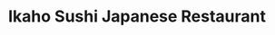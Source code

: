 ---
layout: place
title: "Ikaho Sushi Japanese Restaurant"
permalink: /florida/groveland/ikaho-sushi-japanese-restaurant.html
stateAbbr: FL
stateName: Florida
cityName: Groveland
seo:
  name: "Ikaho Sushi Japanese Restaurant"
  type: Restaurant
  links: null
description: "Ikaho Sushi Japanese Restaurant serves delicious sushi in Groveland, Florida. Try fresh Japanese dishes for a great dining experience. "
place_id: ChIJRfzuGlaM54gRzOdqbBECjLk
photos:
  - name: >-
      places/ChIJRfzuGlaM54gRzOdqbBECjLk/photos/AeeoHcIy5bZFl42UL0N3xgStIYVaOoPdeXqZE0o6I6Ur30eyctWDVQb5WqVmwfjESprXIu0_WF8bzNOLY82MraEStjTvnaVWs9BHh9x12BepWl3tZrCdfkuKgVIWr_5Q8DVTsZU-fWILz4loHrf3u9v0vUqRPO_XsUpkv1pGZOuIbNgNwqnmpJE_CAhxyRqZEJSYvDfwiZyogNWKxvEQTRimY6X8OEcHHgcf9DfU8gXK6H7IMm-iefMmwcjcp0gL14lP0ybD5iTX7U1Lu9glrM2C8Zc0sD-0-ktMcX4B3mPLTmkoKeDeq-eZHyR37uAoZIsdi1pBW_SJEZfZzqgh9LC2KrCzVNkDTKz1fY1Uy4av1uDDa0nocIdyxHkjQKkXvBWwLt_6-VSW_xquLHGBfWjPGtSSfjnl9aDi9Q2V4SU1ouY6sw
    widthPx: 3072
    heightPx: 4080
    authorAttributions:
      - displayName: Farbod Yazdani
        uri: https://maps.google.com/maps/contrib/110973137561667367280
        photoUri: >-
          https://lh3.googleusercontent.com/a-/ALV-UjUupLKN4XJezPQSGzPj4OAEm2USqXQazr5_5KI2lFqrFiQNno8Y=s100-p-k-no-mo
    flagContentUri: >-
      https://www.google.com/local/imagery/report/?cb_client=maps_api_places.places_api&image_key=!1e10!2sCIHM0ogKEICAgIC_kfqNYw&hl=en-US
    googleMapsUri: >-
      https://www.google.com/maps/place//data=!3m4!1e2!3m2!1sCIHM0ogKEICAgIC_kfqNYw!2e10!4m2!3m1!1s0x88e78c561aeefc45:0xb98c02116c6ae7cc
  - name: >-
      places/ChIJRfzuGlaM54gRzOdqbBECjLk/photos/AeeoHcJeNlkHHKLa5yqKj1AFWQS-7qA_tS7F4kFP2qioTyL6Ir0HrkMf4nUi3aJw-PJT8r3aXQIFcaiS-Wu4P9jVBA0IZQsplnqXbBfO15_eBkHnGdYbNV6gaYNNare_6e5ShJ4icxHCFSoYxMRHg8w8ELYI7RD7vazo9n_DKRFFg28HWl1v3dtD9Hj4hbr0D_6Sawgkb3ZCOo9Cxn6CtZZY0v_WPfGDxOnUy_O0Ot1yNxTn5a1-yQpwZNxvapoRdtuKMfbyMdBoTORO5cS_yIaUKoMRF8WaUuA2Yc1vgjxYDFGcvQ
    widthPx: 3024
    heightPx: 1702
    authorAttributions:
      - displayName: Ikaho Sushi Japanese Restaurant
        uri: https://maps.google.com/maps/contrib/108362447753880054185
        photoUri: >-
          https://lh3.googleusercontent.com/a-/ALV-UjUr42PuUskmx93tjhRyd_IEWEXuCpt96M6PGkrpReXjHkkmlyc=s100-p-k-no-mo
    flagContentUri: >-
      https://www.google.com/local/imagery/report/?cb_client=maps_api_places.places_api&image_key=!1e10!2sAF1QipPODwvDtu7nRQe8FPV_JMFH2G3NWT6TGPSDUfhk&hl=en-US
    googleMapsUri: >-
      https://www.google.com/maps/place//data=!3m4!1e2!3m2!1sAF1QipPODwvDtu7nRQe8FPV_JMFH2G3NWT6TGPSDUfhk!2e10!4m2!3m1!1s0x88e78c561aeefc45:0xb98c02116c6ae7cc
  - name: >-
      places/ChIJRfzuGlaM54gRzOdqbBECjLk/photos/AeeoHcLRqhk-O4hhjCRp2w6qhTFQgMEOy6ue87UMP27_-gg4qF7_w1WuPVjF46L0VRetWjSPTYxrNxHCpNOL45coHBUq6SOABylnRvWfqMnv8GqnioJ2WmSgK9SDSZfOah6b5FlG7ho1r1vF5nPerkt6zixmINAAl6FoFHoAHcp7fiu97hSlQKBmmUWEPEfA2q8TGKfsnHa2fwOXmNgPgNOl444qDIxpFb6wU7kM2PLfC68aD7Rb9kb15o1E3Ar1sIihnjxeb40eONEPNT7LYJ7HPD3uDKTGxyh0lvzknONfmtf4n3wPXoRicGnuljaSe2-4N4F-pIhpfqyKmhcA4dgVU3va3fg23DjTgGby54E2Td2wuvRbYMJ7O831ncmIFD2YWcz5nsFeP77p2nYcegF51-DQPRa1ntzCgf5_3E5Oeksqj3Y
    widthPx: 1556
    heightPx: 1291
    authorAttributions:
      - displayName: Ly MVF
        uri: https://maps.google.com/maps/contrib/114117668995831305022
        photoUri: >-
          https://lh3.googleusercontent.com/a/ACg8ocJWKQiRs_mdJ4-zgwHCScLGUnKnieeIc99SaHu3DJPbnZj6-Q=s100-p-k-no-mo
    flagContentUri: >-
      https://www.google.com/local/imagery/report/?cb_client=maps_api_places.places_api&image_key=!1e10!2sCIHM0ogKEICAgICfhMfJ7wE&hl=en-US
    googleMapsUri: >-
      https://www.google.com/maps/place//data=!3m4!1e2!3m2!1sCIHM0ogKEICAgICfhMfJ7wE!2e10!4m2!3m1!1s0x88e78c561aeefc45:0xb98c02116c6ae7cc
  - name: >-
      places/ChIJRfzuGlaM54gRzOdqbBECjLk/photos/AeeoHcKzGu4NRyyyBKg8s8SMJlQQMKnvZRrjTrL9H2dAKZjDOvHaTgnvA1BTgcd5VZqPwvvsq6Hf-cHTmWMRj1mY61-qaCwLrqlr5vqN--xcYPb2J4H4um8BQCoOo9Zv8HfcicQppxD4eJn_lTc8SvQDkFY3poB1H6XkqIOJdrFTW-oE0hxst1fMHrk0WR988gpDme4plNQjaoovHRHzuNeW0vgN3WvcMeI9OhNILLhTCKUcp6_cj16AQAKfj-QaO_VmCjevL23PY0WUUyBV-Bk7a-cqGuuKHJjuToA3oKjgHJAthFlZKVuoZ4flLavDOVvXaW032wVq5Xc1fShgG7X7FG3j-pvbG3yqm-m5Q0aHIQdNUpUx2cHE2ECNcQ3rjGYJkcIPOIJc-7OjqGgGUxsPHbxitI1EMSyjNX3VGIQv68aHgY-s
    widthPx: 3024
    heightPx: 4032
    authorAttributions:
      - displayName: Ladybug Mobile Notary
        uri: https://maps.google.com/maps/contrib/103386829508068525605
        photoUri: >-
          https://lh3.googleusercontent.com/a-/ALV-UjXrAZ0qAJ8VBmgLu-qw6gU0iA4qOLU32HDjHwHIuWsRvk7PjW8Y=s100-p-k-no-mo
    flagContentUri: >-
      https://www.google.com/local/imagery/report/?cb_client=maps_api_places.places_api&image_key=!1e10!2sCIHM0ogKEICAgIDLhcCK5AE&hl=en-US
    googleMapsUri: >-
      https://www.google.com/maps/place//data=!3m4!1e2!3m2!1sCIHM0ogKEICAgIDLhcCK5AE!2e10!4m2!3m1!1s0x88e78c561aeefc45:0xb98c02116c6ae7cc
  - name: >-
      places/ChIJRfzuGlaM54gRzOdqbBECjLk/photos/AeeoHcK24v6UuabMA-lAzuFP8iqszCP5FTjBjtoUm_M9AfrFEzGx3pIuhOcGqdY1EFDeeiIchKOVg40OjJPs42aKnJjKQ6NUN82heyKQrZcEokYDJZU778TZ7x449t-t8p0NN7kdt52reJkP2igXagAO1X3srPz4kQ2pvJat8DvFOTT_045usaLej_1i6WwU87dm13Dyf8AxOer82eZNt5D6sVVupC5Xc0bQlSqGvv9vYbE1HL52RBMXgb8c7AYm5sIz5kIBAfnxaJ31rzQvb2ck5EIHo8hi5I8IAjPAVMMKwSMxITOcgT0xDDn_YQifqqLFRq3v05TK7NBpOEzazOoreVhXN7zXtMAPIMudnij8b6g_wdrZ5RJlNqaZgqctKZYc8VB537FMNVx5iCKz21JvJ7KK5_8vK7-dEiuP6HI3lsqzvw
    widthPx: 3024
    heightPx: 4032
    authorAttributions:
      - displayName: Eric Esty
        uri: https://maps.google.com/maps/contrib/110257368842152968402
        photoUri: >-
          https://lh3.googleusercontent.com/a-/ALV-UjVpiZUduDME_gnZqPfx1Vp2AQ8GP6ilWrLtC18lz76NNk-xy7w-Pw=s100-p-k-no-mo
    flagContentUri: >-
      https://www.google.com/local/imagery/report/?cb_client=maps_api_places.places_api&image_key=!1e10!2sCIHM0ogKEICAgIC2y9WHJQ&hl=en-US
    googleMapsUri: >-
      https://www.google.com/maps/place//data=!3m4!1e2!3m2!1sCIHM0ogKEICAgIC2y9WHJQ!2e10!4m2!3m1!1s0x88e78c561aeefc45:0xb98c02116c6ae7cc
  - name: >-
      places/ChIJRfzuGlaM54gRzOdqbBECjLk/photos/AeeoHcJVqDAg2Uy9KvCtHcPrU2_RjQUZZFZettV_BMP9Is1FGAdcsUUdxaFCtGWrk6859owts8UxC1h6xBhBQE29qndysUYgxWtBINwE7Lwi84Ft_3bTSJCycB9ohnrzxVNuuLZu05olDB0Dh2KatJvq1KyaR12P4CvmevFZ4fakYe66wjRcPzCZS2KQhym2uDcRTssV95XnSVc0rk6jeIyzjxtR1ZFsWlgLzhBj8uFk3X-7Y_TJbmkPdRoXUc9YOOyKOCcgBbp-x5YQH5hOeGXKDZmOfIghhKHQ6E87njX1LlIhHYAcTONk0Uxw3rs0b-b1deaU_c566KMlQQiRFK_XTyelp8OrlmnTOISHi0yZRjy5fUb0MWxKk-bKwC6uRY6wRpc-96SYlyf8Vt7AEz0YDoUsH4S1ODYzVsGmRT7LKLDF3Q
    widthPx: 4032
    heightPx: 3024
    authorAttributions:
      - displayName: OMGitsMe KARL (OMGitsMeKARL)
        uri: https://maps.google.com/maps/contrib/103091187681856039518
        photoUri: >-
          https://lh3.googleusercontent.com/a-/ALV-UjVA_zCz8GjIWSsIGK--fdoVBAbWzUr_hRUd6PNIMI9OUZF_a76-=s100-p-k-no-mo
    flagContentUri: >-
      https://www.google.com/local/imagery/report/?cb_client=maps_api_places.places_api&image_key=!1e10!2sCIHM0ogKEICAgIDE9sDHNw&hl=en-US
    googleMapsUri: >-
      https://www.google.com/maps/place//data=!3m4!1e2!3m2!1sCIHM0ogKEICAgIDE9sDHNw!2e10!4m2!3m1!1s0x88e78c561aeefc45:0xb98c02116c6ae7cc
  - name: >-
      places/ChIJRfzuGlaM54gRzOdqbBECjLk/photos/AeeoHcI4o82m6zf9PFZ1sROggcZfe5ASgI7ISc4bPzZR0ZUnqLB69xcI6VsdRojHZGq_izMQcVmVb6js9z1J-KrxayJYEF7g-mEGbSGCsfY0pitNV8on-wuqy-bsX3Ufkf5wQ2tsWsHP9NFMyCOYthDSpeDANL4SX_NImiSIUTOWLCaSuv6_LOMCNZgx82_iSvS7wKRwJitIga4TVA8fp-BILa43WVi11eMnx-e5DNXizHO4PqiBuQPOcD5KbkrI0pXt1QC8tU12a8EgzzLIELB9euaWS8CDrdZ6-Ou30n7ZrmsAxXZBCFk4uYn2au_Nwo3IcNoj8KGmXRYw-y2V0uPegLBn2ktpL6qn_8057VB7zX_5tLArDIyMMLCW4WD-vqMIuaC8IkZrSD8hsTnyKfi9lDIatiVVyJl2L1t6K0fRvhoDDQ
    widthPx: 3072
    heightPx: 4080
    authorAttributions:
      - displayName: Farbod Yazdani
        uri: https://maps.google.com/maps/contrib/110973137561667367280
        photoUri: >-
          https://lh3.googleusercontent.com/a-/ALV-UjUupLKN4XJezPQSGzPj4OAEm2USqXQazr5_5KI2lFqrFiQNno8Y=s100-p-k-no-mo
    flagContentUri: >-
      https://www.google.com/local/imagery/report/?cb_client=maps_api_places.places_api&image_key=!1e10!2sCIHM0ogKEICAgIC_kfq3Jg&hl=en-US
    googleMapsUri: >-
      https://www.google.com/maps/place//data=!3m4!1e2!3m2!1sCIHM0ogKEICAgIC_kfq3Jg!2e10!4m2!3m1!1s0x88e78c561aeefc45:0xb98c02116c6ae7cc
  - name: >-
      places/ChIJRfzuGlaM54gRzOdqbBECjLk/photos/AeeoHcJUwegLh8hKX7zIwYHVsGXQ8wdMj_6-y1VERrdZ6iyApT0YlfAL98W3Yiv7iZxv6qck-rmfwVD4dEGgvAgGdkufI3FIQZaqCSGjya6IbV_pDHW7hCNT9ZP77YMaOdhANOcIenn1SkVMPGKNdd4-4yIiefHzlexQm710FQ0wzY1giz6CR-ND8kDyOj9vtH1sbCE5tZ4RTm8mBfydxqxPOjo8SXBUrkGpEOgdEeFU0fS1UQ8D_6QJmtZtuBQHMDZPFkiCwj3bYats6AI39_xUxClYf2HbuTECuaoRG_N0O-B3uWuTJV679s3z98Jszj5vPsZwDhYYMNqNl0drY687vN2A3MmIFEYRNMZL8nF30VB4gl-sYxEV7lZT7T5ev3HCSCfL7AtzPBbhNI3TlByS0OQNBmLg11iumDoE9NUH7yYaSKw
    widthPx: 1233
    heightPx: 966
    authorAttributions:
      - displayName: Joanna Chau
        uri: https://maps.google.com/maps/contrib/116999578997927974087
        photoUri: >-
          https://lh3.googleusercontent.com/a/ACg8ocL3-XrjFDU191k0OvypxCW7pxdoiWI9W6jdKcdHOpyUZQZxWlo=s100-p-k-no-mo
    flagContentUri: >-
      https://www.google.com/local/imagery/report/?cb_client=maps_api_places.places_api&image_key=!1e10!2sCIHM0ogKEICAgICKi_2FzgE&hl=en-US
    googleMapsUri: >-
      https://www.google.com/maps/place//data=!3m4!1e2!3m2!1sCIHM0ogKEICAgICKi_2FzgE!2e10!4m2!3m1!1s0x88e78c561aeefc45:0xb98c02116c6ae7cc
  - name: >-
      places/ChIJRfzuGlaM54gRzOdqbBECjLk/photos/AeeoHcI1QCsPP-gxt3ifki2NNC0zZ745xxXZN9i0DLSuHkxCUkniK8OGkuy12ijNibw8hZi-nrV0HP29OzVdlOX18nB_qE3eUYmOC1EC9LdgxADICgaISQc2ncx-uCjIjJ7wnD_Ekd0FzU_tBxYhx-1ix4drUOI4L3mt4t6Noa_PBmS2TwPfarTiWflHZhi1NDiEpd5E7mGtq3tirqYw_DS1nLjElQP_PJoq8hpMNGhvvA2JQty9-JpIU3Mwcxul054tWw6JgT2D6ix2_UHIUMIRGLk0Xz5RpZbDS39g8_N82Khapy4O3pYy2JZlKmStsIs1p3sdkxqmV5EkCBW014ad27atIY6K5DUCug2n4N4jX6acU0LYarfyDPbjINYoeqqOeJLMZW9m-K36oueTaW-gJQx0BIsXnhPVYlwanzEAP3nPNQ
    widthPx: 3024
    heightPx: 4032
    authorAttributions:
      - displayName: Ladybug Mobile Notary
        uri: https://maps.google.com/maps/contrib/103386829508068525605
        photoUri: >-
          https://lh3.googleusercontent.com/a-/ALV-UjXrAZ0qAJ8VBmgLu-qw6gU0iA4qOLU32HDjHwHIuWsRvk7PjW8Y=s100-p-k-no-mo
    flagContentUri: >-
      https://www.google.com/local/imagery/report/?cb_client=maps_api_places.places_api&image_key=!1e10!2sCIHM0ogKEICAgIDLhcCKFA&hl=en-US
    googleMapsUri: >-
      https://www.google.com/maps/place//data=!3m4!1e2!3m2!1sCIHM0ogKEICAgIDLhcCKFA!2e10!4m2!3m1!1s0x88e78c561aeefc45:0xb98c02116c6ae7cc
  - name: >-
      places/ChIJRfzuGlaM54gRzOdqbBECjLk/photos/AeeoHcLft4i6aeXtIINHse7csQbUzoSOZ_gya3ginEuZ8-uSQolW-hg2oeF7X_JPt1UU6LKjDJ1Ea3jXis0O05aS9qO4Tp0AmtDeB4YNoxyfE3FuUAFY7i482iHIXlx88bzkYaLom7t1xOLGoKnl0n8lkhGNoOnQV3Zvi7O1G0ETK3VEI17TwWhstu4taFJyNKG3nDebgkIlnU_EzY5xMvGuXZmcj5szlndSEST_ypmmhVcZguXK2INQv43BckrCEvAC5KLDbbYu5yG8B3NCEAWbDk5NvvAkVlLBLZ_syFDyHLpBbmQ99APyCRIcSh8DifwIoJeHxfxQd2j-Rw8LJe3jP3JHjteFIAyAkZbuoLNbFUVf_BuqMDeujd8VuKvmxkXuCDm8KAimL_GQdqQWkSUe0kH84lieHVEZ58FHWY0b1d1ybA
    widthPx: 1960
    heightPx: 1307
    authorAttributions:
      - displayName: Claudio Castanhola (Fotografias)
        uri: https://maps.google.com/maps/contrib/117937311899214048321
        photoUri: >-
          https://lh3.googleusercontent.com/a-/ALV-UjXQS2JZLd9fOTuxz5sMuxzctyZ1jEgG4fodHimRHcfIjrCK6c97=s100-p-k-no-mo
    flagContentUri: >-
      https://www.google.com/local/imagery/report/?cb_client=maps_api_places.places_api&image_key=!1e10!2sCIHM0ogKEICAgIDbhsuXRw&hl=en-US
    googleMapsUri: >-
      https://www.google.com/maps/place//data=!3m4!1e2!3m2!1sCIHM0ogKEICAgIDbhsuXRw!2e10!4m2!3m1!1s0x88e78c561aeefc45:0xb98c02116c6ae7cc
address: '7965 State Rte 50 #900, Groveland, FL 34736, USA'
street: '7965 State Rte 50 #900'
city: Groveland
state: FL
zip: '34736'
country: USA
neighborhood: null
latitude: '28.559762'
longitude: '-81.822030'
accessibility_options:
  wheelchairAccessibleParking: true
  wheelchairAccessibleEntrance: true
  wheelchairAccessibleRestroom: true
  wheelchairAccessibleSeating: true
business_status: OPERATIONAL
name: Ikaho Sushi Japanese Restaurant
google_maps_links:
  directionsUri: >-
    https://www.google.com/maps/dir//''/data=!4m7!4m6!1m1!4e2!1m2!1m1!1s0x88e78c561aeefc45:0xb98c02116c6ae7cc!3e0
  placeUri: https://maps.google.com/?cid=13370063667612805068
  writeAReviewUri: >-
    https://www.google.com/maps/place//data=!4m3!3m2!1s0x88e78c561aeefc45:0xb98c02116c6ae7cc!12e1
  reviewsUri: >-
    https://www.google.com/maps/place//data=!4m4!3m3!1s0x88e78c561aeefc45:0xb98c02116c6ae7cc!9m1!1b1
  photosUri: >-
    https://www.google.com/maps/place//data=!4m3!3m2!1s0x88e78c561aeefc45:0xb98c02116c6ae7cc!10e5
primary_type: Japanese Restaurant
opening_hours:
  regular: null
  current: null
secondary_opening_hours:
  regular:
    weekdayDescriptions: null
    type: null
  current:
    weekdayDescriptions: null
    type: null
phone: null
price_level: null
price_range: null
rating: null
rating_count: 0
website: null
reviews: null
parking_options: null
payment_options: null
allow_dogs: null
curbside_pickup: null
delivery: null
dine_in: null
good_for_children: null
good_for_groups: null
good_for_sports: null
live_music: null
menu_for_children: null
outdoor_seating: null
reservable: null
restroom: null
serves_beer: null
serves_breakfast: null
serves_brunch: null
serves_cocktails: null
serves_coffee: null
serves_dinner: null
serves_dessert: null
serves_lunch: null
serves_vegetarian_food: null
serves_wine: null
takeout: null
summary: null

---